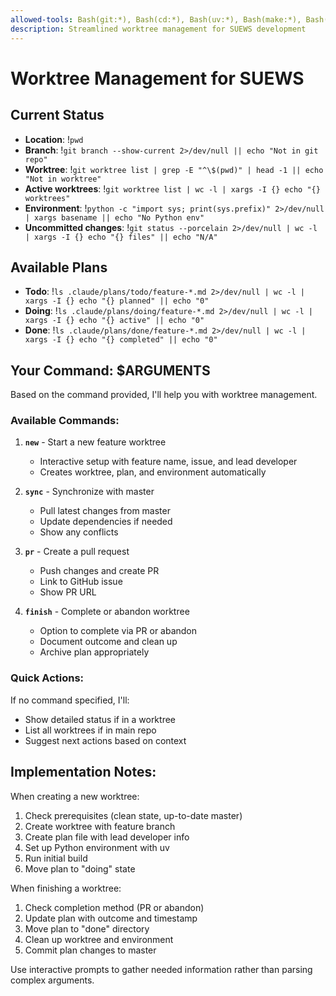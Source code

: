 ```yaml
---
allowed-tools: Bash(git:*), Bash(cd:*), Bash(uv:*), Bash(make:*), Bash(ls:*), Bash(source:*), Bash(echo:*), Bash(cat:*), Bash(rm:*), Bash(test:*), Bash(python:*), Bash(gh:*), Bash(date:*), LS, Read, Write, Edit
description: Streamlined worktree management for SUEWS development
---
```


# Worktree Management for SUEWS

## Current Status
- **Location**: !`pwd`
- **Branch**: !`git branch --show-current 2>/dev/null || echo "Not in git repo"`
- **Worktree**: !`git worktree list | grep -E "^\$(pwd)" | head -1 || echo "Not in worktree"`
- **Active worktrees**: !`git worktree list | wc -l | xargs -I {} echo "{} worktrees"`
- **Environment**: !`python -c "import sys; print(sys.prefix)" 2>/dev/null | xargs basename || echo "No Python env"`
- **Uncommitted changes**: !`git status --porcelain 2>/dev/null | wc -l | xargs -I {} echo "{} files" || echo "N/A"`

## Available Plans
- **Todo**: !`ls .claude/plans/todo/feature-*.md 2>/dev/null | wc -l | xargs -I {} echo "{} planned" || echo "0"`
- **Doing**: !`ls .claude/plans/doing/feature-*.md 2>/dev/null | wc -l | xargs -I {} echo "{} active" || echo "0"`
- **Done**: !`ls .claude/plans/done/feature-*.md 2>/dev/null | wc -l | xargs -I {} echo "{} completed" || echo "0"`

## Your Command: $ARGUMENTS

Based on the command provided, I'll help you with worktree management.

### Available Commands:

1. **`new`** - Start a new feature worktree
   - Interactive setup with feature name, issue, and lead developer
   - Creates worktree, plan, and environment automatically
   
2. **`sync`** - Synchronize with master
   - Pull latest changes from master
   - Update dependencies if needed
   - Show any conflicts
   
3. **`pr`** - Create a pull request
   - Push changes and create PR
   - Link to GitHub issue
   - Show PR URL
   
4. **`finish`** - Complete or abandon worktree
   - Option to complete via PR or abandon
   - Document outcome and clean up
   - Archive plan appropriately

### Quick Actions:

If no command specified, I'll:
- Show detailed status if in a worktree
- List all worktrees if in main repo
- Suggest next actions based on context

## Implementation Notes:

When creating a new worktree:
1. Check prerequisites (clean state, up-to-date master)
2. Create worktree with feature branch
3. Create plan file with lead developer info
4. Set up Python environment with uv
5. Run initial build
6. Move plan to "doing" state

When finishing a worktree:
1. Check completion method (PR or abandon)
2. Update plan with outcome and timestamp
3. Move plan to "done" directory
4. Clean up worktree and environment
5. Commit plan changes to master

Use interactive prompts to gather needed information rather than parsing complex arguments.